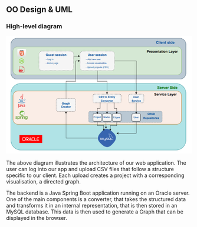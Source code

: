 ﻿## OO Design & UML

### High-level diagram
![](https://raw.githubusercontent.com/DavidManda/QuIPv/master/Portfolio%20A/images/Highlevel.png)

 The above diagram illustrates the architecture of our web application. The user can log into our app and upload CSV files that follow a structure specific to our client. Each upload creates a project with a corresponding visualisation, a directed graph.

 The backend is a Java Spring Boot application running on an Oracle server. One of the main components is a converter, that takes the structured data and transforms it in an internal representation, that is then stored in an MySQL database. This data is then used to generate a Graph that can be displayed in the browser.
